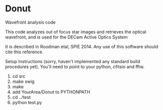 # Donut
Wavefront analysis code

This code analyzes out of focus star images and retrieves the optical
wavefront, and is used for the DECam Active Optics System

It is described in Roodman etal, SPIE 2014.   Any use of this software
should cite this reference.

Setup Instructions (sorry, haven't implemented any standard build
procedures yet).  You'll need to point to your python, cfitsio and fftw.

1. cd src
2. make swig
3. make
4. add   YourArea/Donut  to PYTHONPATH
5. cd ../test
6. python test.py
